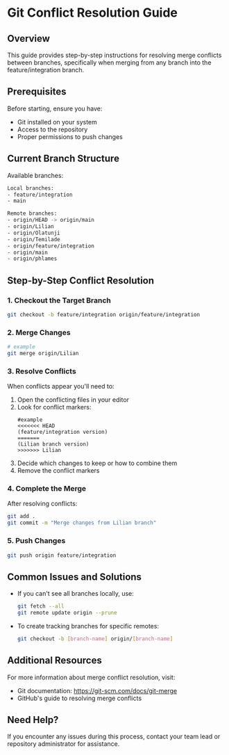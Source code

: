 # Git Conflict Resolution Guide

## Overview

This guide provides step-by-step instructions for resolving merge conflicts between branches, specifically when merging from any branch into the feature/integration branch.

## Prerequisites

Before starting, ensure you have:

- Git installed on your system
- Access to the repository
- Proper permissions to push changes

## Current Branch Structure

Available branches:

```bash
Local branches:
- feature/integration
- main

Remote branches:
- origin/HEAD -> origin/main
- origin/Lilian
- origin/Olatunji
- origin/Temilade
- origin/feature/integration
- origin/main
- origin/phlames
```

## Step-by-Step Conflict Resolution

### 1. Checkout the Target Branch

```bash
git checkout -b feature/integration origin/feature/integration
```

### 2. Merge Changes

```bash
# example
git merge origin/Lilian
```

### 3. Resolve Conflicts

When conflicts appear you'll need to:

1. Open the conflicting files in your editor
2. Look for conflict markers:
   ```
   #example
   <<<<<<< HEAD
   (feature/integration version)
   =======
   (Lilian branch version)
   >>>>>>> Lilian
   ```
3. Decide which changes to keep or how to combine them
4. Remove the conflict markers

### 4. Complete the Merge

After resolving conflicts:

```bash
git add .
git commit -m "Merge changes from Lilian branch"
```

### 5. Push Changes

```bash
git push origin feature/integration
```

## Common Issues and Solutions

- If you can't see all branches locally, use:
  ```bash
  git fetch --all
  git remote update origin --prune
  ```
- To create tracking branches for specific remotes:
  ```bash
  git checkout -b [branch-name] origin/[branch-name]
  ```

## Additional Resources

For more information about merge conflict resolution, visit:

- Git documentation: https://git-scm.com/docs/git-merge
- GitHub's guide to resolving merge conflicts

## Need Help?

If you encounter any issues during this process, contact your team lead or repository administrator for assistance.
